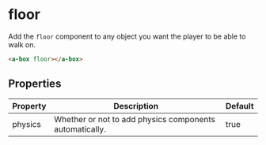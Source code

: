 # floor

Add the `floor` component to any object you want the player to be able to walk on.

```html
<a-box floor></a-box>
```


## Properties

| Property   | Description                                                  | Default |
| ---------- | ------------------------------------------------------------ | ------- |
| physics    | Whether or not to add physics components automatically.      | true    |


